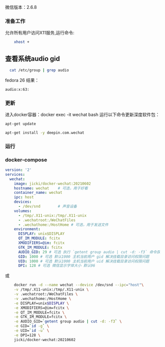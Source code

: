 微信版本：2.6.8

### 准备工作

允许所有用户访问X11服务,运行命令:

```bash
    xhost +
```

## 查看系统audio gid

```bash
  cat /etc/group | grep audio
```

fedora 26 结果：

```bash
audio:x:63:
```

### 更新

进入docker容器：docker exec -it wechat bash
运行以下命令更新深度软件包：

```bash
apt-get update

apt-get install -y deepin.com.wechat

```

### 运行

### docker-compose

```yml
version: '2'
services:
  wechat:
    image: jicki/docker-wechat:20210602
    hostname: wechat    # 可选，用于好看
    container_name: wechat
    ipc: host
    devices:
      - /dev/snd        # 声音设备
    volumes:
      - /tmp/.X11-unix:/tmp/.X11-unix
      - .wechatroot:/WeChatFiles
      - .wechathome:/HostHome # 可选，用于发送文件
    environment:
      DISPLAY: unix$DISPLAY
      QT_IM_MODULE: fcitx
      XMODIFIERS=@im: fcitx
      GTK_IM_MODULE: fcitx
      AUDIO_GID: 29 # 可选 执行 `getent group audio | cut -d: -f3` 命令获取本机 id
      GID: 1000 # 可选 默认1000 主机当前用户 gid 解决挂载目录访问权限问题
      UID: 1000 # 可选 默认1000 主机当前用户 uid 解决挂载目录访问权限问题
      DPI: 128 # 可选 微信显示字体大小 默认96
```

或

```bash
    docker run -d --name wechat --device /dev/snd --ipc="host"\
    -v /tmp/.X11-unix:/tmp/.X11-unix \
    -v .wechatroot:/WeChatFiles \
    -v .wechathome:/HostHome \
    -e DISPLAY=unix$DISPLAY \
    -e XMODIFIERS=@im=fcitx \
    -e QT_IM_MODULE=fcitx \
    -e GTK_IM_MODULE=fcitx \
    -e AUDIO_GID=`getent group audio | cut -d: -f3` \
    -e GID=`id -g` \
    -e UID=`id -u` \
    -e DPI=128 \
    jicki/docker-wechat:20210602
```
